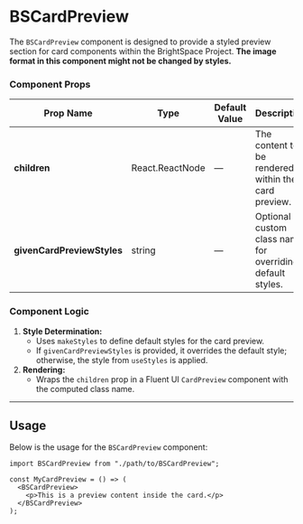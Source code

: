 # BSCardPreview

The `BSCardPreview` component is designed to provide a styled preview section for card components within the BrightSpace Project.
**The image format in this component might not be changed by styles.**

### Component Props

| Prop Name                  | Type            | Default Value | Description                                               |
| -------------------------- | --------------- | ------------- | --------------------------------------------------------- |
| **children**               | React.ReactNode | —             | The content to be rendered within the card preview.       |
| **givenCardPreviewStyles** | string          | —             | Optional custom class name for overriding default styles. |

### Component Logic

1. **Style Determination:**
   - Uses `makeStyles` to define default styles for the card preview.
   - If `givenCardPreviewStyles` is provided, it overrides the default style; otherwise, the style from `useStyles` is applied.
2. **Rendering:**
   - Wraps the `children` prop in a Fluent UI `CardPreview` component with the computed class name.

---

## Usage

Below is the usage for the `BSCardPreview` component:

```tsx
import BSCardPreview from "./path/to/BSCardPreview";

const MyCardPreview = () => (
  <BSCardPreview>
    <p>This is a preview content inside the card.</p>
  </BSCardPreview>
);
```
